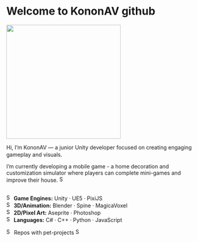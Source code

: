 # Welcome to KononAV github

<img src="https://github.com/user-attachments/assets/06a72d03-c670-4a96-b550-fd1c05119b14" width="300"/>

Hi, I’m KononAV — a junior Unity developer focused on creating engaging gameplay and visuals. <img src="https://github.com/user-attachments/assets/9b6afbbb-4d64-4125-aca6-21aad74b560e" width="16"/>

I’m currently developing a mobile game - a home decoration and customization simulator where players can complete mini-games and improve their house. <img src="https://github.com/user-attachments/assets/7831f2bc-c1e7-4327-b257-7afa5bde7f64" width="16" alt="SponsorTiersIcon"/>

##
<img src="https://github.com/user-attachments/assets/0d8d6ea9-1f79-4593-ab0d-0472e4fb76c7" width="16" alt="SponsorTiersIcon"/><strong> Game Engines:</strong> Unity · UE5 · PixiJS<br/>
<img src="https://github.com/user-attachments/assets/aa54c3c7-345f-48ae-9a46-1bb9676b4c3f" width="16" alt="SponsorTiersIcon"/><strong> 3D/Animation:</strong> Blender · Spine · MagicaVoxel<br/>
<img src="https://github.com/user-attachments/assets/8b570836-e659-4d83-b427-bd2f91bde5a2" width="16" alt="SponsorTiersIcon"/><strong> 2D/Pixel Art:</strong> Aseprite · Photoshop<br/>
<img src="https://github.com/user-attachments/assets/6299b61b-a172-4a98-8cfd-b2f18949822a" width="16" alt="SponsorTiersIcon"/><strong> Languages:</strong> C# · C++ · Python · JavaScript<br/>


<img src="https://github.com/user-attachments/assets/cde343c4-ff17-446d-8e84-5b5a87df6519" width="16" alt="SponsorTiersIcon"/> Repos with pet-projects <img src="https://github.com/user-attachments/assets/cde343c4-ff17-446d-8e84-5b5a87df6519" width="16" alt="SponsorTiersIcon"/>
